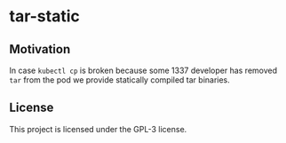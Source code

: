 # tar-static

## Motivation

In case `kubectl cp` is broken because some 1337 developer has removed `tar` from the pod
we provide statically compiled tar binaries.

## License

This project is licensed under the GPL-3 license.
